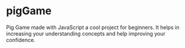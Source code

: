 # pigGame
Pig Game made with JavaScript a cool project for beginners. It helps in increasing your understanding concepts and help improving your confidence.
